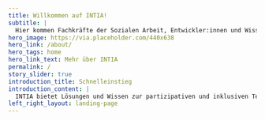 ```yaml
---
title: Willkommen auf INTIA!
subtitle: |
  Hier kommen Fachkräfte der Sozialen Arbeit, Entwickler:innen und Wissenschaftler:innen zusammen, um gemeinsam mit betroffenen Jugendlichen Technik und digitale Hilfen zur Alltagsbewältigung zu entwickeln und weiterzugeben.
hero_image: https://via.placeholder.com/440x638
hero_link: /about/
hero_tags: home
hero_link_text: Mehr über INTIA
permalink: /
story_slider: true
introduction_title: Schnelleinstieg
introduction_content: |
  INTIA bietet Lösungen und Wissen zur partizipativen und inklusiven Technikentwicklung an. In den Kategorien Werkzeuge, Lösungen und Wissen gibt es Produkte, Prototypen und Methoden zum Nachbauen, Mitmachen und Weiterentwickeln.
left_right_layout: landing-page
---
```


<i class="fas {{ section.icon }}"></i>
